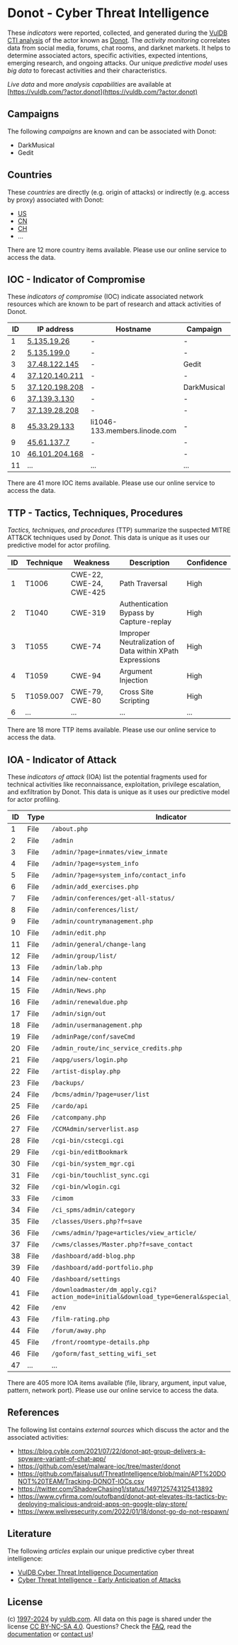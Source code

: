 # Donot - Cyber Threat Intelligence

These _indicators_ were reported, collected, and generated during the [VulDB CTI analysis](https://vuldb.com/?kb.cti) of the actor known as [Donot](https://vuldb.com/?actor.donot). The _activity monitoring_ correlates data from social media, forums, chat rooms, and darknet markets. It helps to determine associated actors, specific activities, expected intentions, emerging research, and ongoing attacks. Our unique _predictive model_ uses _big data_ to forecast activities and their characteristics.

_Live data_ and more _analysis capabilities_ are available at [https://vuldb.com/?actor.donot](https://vuldb.com/?actor.donot)

## Campaigns

The following _campaigns_ are known and can be associated with Donot:

* DarkMusical
* Gedit

## Countries

These _countries_ are directly (e.g. origin of attacks) or indirectly (e.g. access by proxy) associated with Donot:

* [US](https://vuldb.com/?country.us)
* [CN](https://vuldb.com/?country.cn)
* [CH](https://vuldb.com/?country.ch)
* ...

There are 12 more country items available. Please use our online service to access the data.

## IOC - Indicator of Compromise

These _indicators of compromise_ (IOC) indicate associated network resources which are known to be part of research and attack activities of Donot.

ID | IP address | Hostname | Campaign | Confidence
-- | ---------- | -------- | -------- | ----------
1 | [5.135.19.26](https://vuldb.com/?ip.5.135.19.26) | - | - | High
2 | [5.135.199.0](https://vuldb.com/?ip.5.135.199.0) | - | - | High
3 | [37.48.122.145](https://vuldb.com/?ip.37.48.122.145) | - | Gedit | High
4 | [37.120.140.211](https://vuldb.com/?ip.37.120.140.211) | - | - | High
5 | [37.120.198.208](https://vuldb.com/?ip.37.120.198.208) | - | DarkMusical | High
6 | [37.139.3.130](https://vuldb.com/?ip.37.139.3.130) | - | - | High
7 | [37.139.28.208](https://vuldb.com/?ip.37.139.28.208) | - | - | High
8 | [45.33.29.133](https://vuldb.com/?ip.45.33.29.133) | li1046-133.members.linode.com | - | High
9 | [45.61.137.7](https://vuldb.com/?ip.45.61.137.7) | - | - | High
10 | [46.101.204.168](https://vuldb.com/?ip.46.101.204.168) | - | - | High
11 | ... | ... | ... | ...

There are 41 more IOC items available. Please use our online service to access the data.

## TTP - Tactics, Techniques, Procedures

_Tactics, techniques, and procedures_ (TTP) summarize the suspected MITRE ATT&CK techniques used by _Donot_. This data is unique as it uses our predictive model for actor profiling.

ID | Technique | Weakness | Description | Confidence
-- | --------- | -------- | ----------- | ----------
1 | T1006 | CWE-22, CWE-24, CWE-425 | Path Traversal | High
2 | T1040 | CWE-319 | Authentication Bypass by Capture-replay | High
3 | T1055 | CWE-74 | Improper Neutralization of Data within XPath Expressions | High
4 | T1059 | CWE-94 | Argument Injection | High
5 | T1059.007 | CWE-79, CWE-80 | Cross Site Scripting | High
6 | ... | ... | ... | ...

There are 18 more TTP items available. Please use our online service to access the data.

## IOA - Indicator of Attack

These _indicators of attack_ (IOA) list the potential fragments used for technical activities like reconnaissance, exploitation, privilege escalation, and exfiltration by Donot. This data is unique as it uses our predictive model for actor profiling.

ID | Type | Indicator | Confidence
-- | ---- | --------- | ----------
1 | File | `/about.php` | Medium
2 | File | `/admin` | Low
3 | File | `/admin/?page=inmates/view_inmate` | High
4 | File | `/admin/?page=system_info` | High
5 | File | `/admin/?page=system_info/contact_info` | High
6 | File | `/admin/add_exercises.php` | High
7 | File | `/admin/conferences/get-all-status/` | High
8 | File | `/admin/conferences/list/` | High
9 | File | `/admin/countrymanagement.php` | High
10 | File | `/admin/edit.php` | High
11 | File | `/admin/general/change-lang` | High
12 | File | `/admin/group/list/` | High
13 | File | `/admin/lab.php` | High
14 | File | `/admin/new-content` | High
15 | File | `/Admin/News.php` | High
16 | File | `/admin/renewaldue.php` | High
17 | File | `/admin/sign/out` | High
18 | File | `/admin/usermanagement.php` | High
19 | File | `/adminPage/conf/saveCmd` | High
20 | File | `/admin_route/inc_service_credits.php` | High
21 | File | `/aqpg/users/login.php` | High
22 | File | `/artist-display.php` | High
23 | File | `/backups/` | Medium
24 | File | `/bcms/admin/?page=user/list` | High
25 | File | `/cardo/api` | Medium
26 | File | `/catcompany.php` | High
27 | File | `/CCMAdmin/serverlist.asp` | High
28 | File | `/cgi-bin/cstecgi.cgi` | High
29 | File | `/cgi-bin/editBookmark` | High
30 | File | `/cgi-bin/system_mgr.cgi` | High
31 | File | `/cgi-bin/touchlist_sync.cgi` | High
32 | File | `/cgi-bin/wlogin.cgi` | High
33 | File | `/cimom` | Low
34 | File | `/ci_spms/admin/category` | High
35 | File | `/classes/Users.php?f=save` | High
36 | File | `/cwms/admin/?page=articles/view_article/` | High
37 | File | `/cwms/classes/Master.php?f=save_contact` | High
38 | File | `/dashboard/add-blog.php` | High
39 | File | `/dashboard/add-portfolio.php` | High
40 | File | `/dashboard/settings` | High
41 | File | `/downloadmaster/dm_apply.cgi?action_mode=initial&download_type=General&special_cgi=get_language` | High
42 | File | `/env` | Low
43 | File | `/film-rating.php` | High
44 | File | `/forum/away.php` | High
45 | File | `/front/roomtype-details.php` | High
46 | File | `/goform/fast_setting_wifi_set` | High
47 | ... | ... | ...

There are 405 more IOA items available (file, library, argument, input value, pattern, network port). Please use our online service to access the data.

## References

The following list contains _external sources_ which discuss the actor and the associated activities:

* https://blog.cyble.com/2021/07/22/donot-apt-group-delivers-a-spyware-variant-of-chat-app/
* https://github.com/eset/malware-ioc/tree/master/donot
* https://github.com/faisalusuf/ThreatIntelligence/blob/main/APT%20DONOT%20TEAM/Tracking-DONOT-IOCs.csv
* https://twitter.com/ShadowChasing1/status/1497125743125413892
* https://www.cyfirma.com/outofband/donot-apt-elevates-its-tactics-by-deploying-malicious-android-apps-on-google-play-store/
* https://www.welivesecurity.com/2022/01/18/donot-go-do-not-respawn/

## Literature

The following _articles_ explain our unique predictive cyber threat intelligence:

* [VulDB Cyber Threat Intelligence Documentation](https://vuldb.com/?kb.cti)
* [Cyber Threat Intelligence - Early Anticipation of Attacks](https://www.scip.ch/en/?labs.20201022)

## License

(c) [1997-2024](https://vuldb.com/?kb.changelog) by [vuldb.com](https://vuldb.com/?kb.about). All data on this page is shared under the license [CC BY-NC-SA 4.0](https://creativecommons.org/licenses/by-nc-sa/4.0/). Questions? Check the [FAQ](https://vuldb.com/?kb.faq), read the [documentation](https://vuldb.com/?kb) or [contact us](https://vuldb.com/?contact)!
